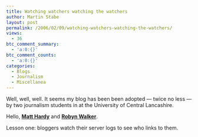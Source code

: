 ```yaml
---
title: Watching watchers watching the watchers
author: Martin Stabe
layout: post
permalink: /2006/02/09/watching-watchers-watching-the-watchers/
views:
  - 36
btc_comment_summary:
  - 'a:0:{}'
btc_comment_counts:
  - 'a:0:{}'
categories:
  - Blogs
  - Journalism
  - Miscellanea
---
```

Well, well, well. It seems my blog has been been adopted &mdash; twice no less &mdash; by two journalism students in at the University of Central Lancashire.

Hello, [**Matt Hardy**][1] and [**Robyn Walker**][2].

Lesson one: bloggers watch their server logs to see who links to them.

 [1]: http://www.ukjournalism.co.uk/repweb/?p=17
 [2]: http://www.ukjournalism.co.uk/repweb/?p=18
